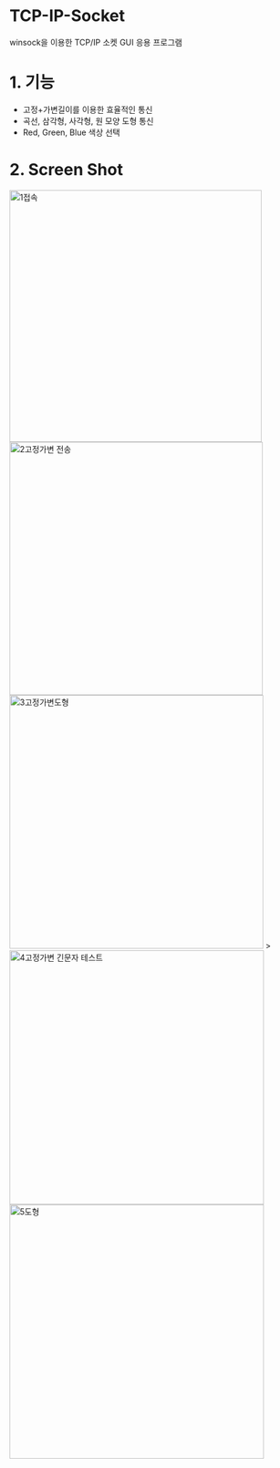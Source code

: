 # TCP-IP-Socket
winsock을 이용한 TCP/IP 소켓 GUI 응용 프로그램

# 1. 기능

 * 고정+가변길이를 이용한 효율적인 통신
 * 곡선, 삼각형, 사각형, 원 모양 도형 통신
 * Red, Green, Blue 색상 선택 


# 2. Screen Shot
<img width="442" alt="1접속" src="https://user-images.githubusercontent.com/79740398/144278245-d7eba075-47ca-4c43-bbea-7ff4394b95c4.PNG">

<img width="444" alt="2고정가변 전송" src="https://user-images.githubusercontent.com/79740398/144278265-ed0c9cde-7ad3-4856-8f6c-84658d68c3dd.PNG">

<img width="445" alt="3고정가변도형" src="https://user-images.githubusercontent.com/79740398/144278277-e16d81e3-bb0b-47c1-8e0f-649a6d71f81d.PNG">
>
<img width="446" alt="4고정가변 긴문자 테스트" src="https://user-images.githubusercontent.com/79740398/144278288-81fff46a-3bcb-4122-9d79-7b129463313a.PNG">

<img width="446" alt="5도형" src="https://user-images.githubusercontent.com/79740398/144278293-36c58f29-5e02-40fa-8554-9ba2e9a6c5bf.PNG">

